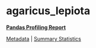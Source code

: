 # agaricus_lepiota

[**Pandas Profiling Report**](https://epistasislab.github.io/penn-ml-benchmarks/profile/agaricus_lepiota.html)

[Metadata](metadata.yaml) | [Summary Statistics](summary_stats.tsv)
